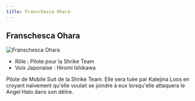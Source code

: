 ```yaml
---
title: Franschesca Ohara
---
```


Franschesca Ohara
-----------------


![Franschesca Ohara](/images/stories/saga/vgundam/persos/franschesca-ohara.png)


* Rôle : Pilote pour la Shrike Team
* Voix Japonaise : Hiromi Ishikawa


Pilote de Mobile Suit de la Shrike Team. Elle sera tuée par Katejina Loos en croyant naïvement qu'elle voulait se joindre à eux lorsqu'elle attaquera le Angel Halo dans son délire. 

